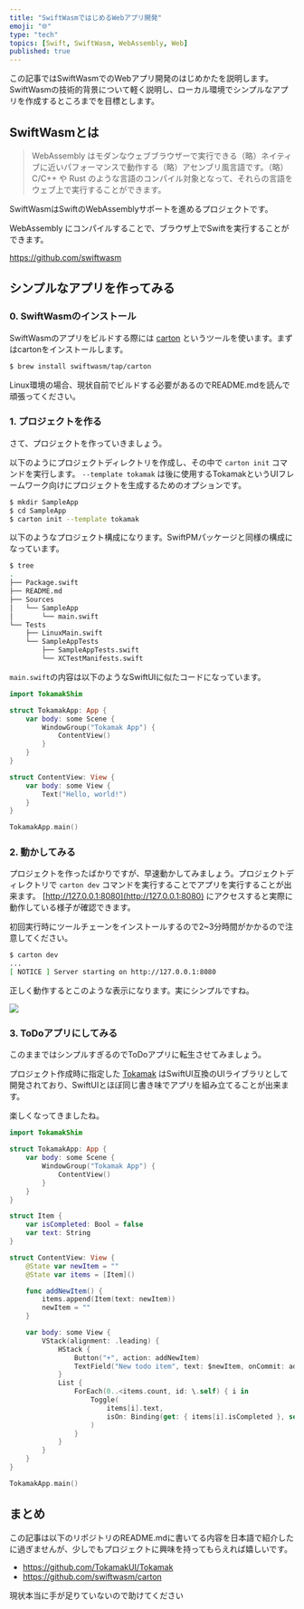 ```yaml
---
title: "SwiftWasmではじめるWebアプリ開発"
emoji: "🌐"
type: "tech"
topics: [Swift, SwiftWasm, WebAssembly, Web]
published: true
---
```


この記事ではSwiftWasmでのWebアプリ開発のはじめかたを説明します。SwiftWasmの技術的背景について軽く説明し、ローカル環境でシンプルなアプリを作成するところまでを目標とします。

## SwiftWasmとは

> WebAssembly はモダンなウェブブラウザーで実行できる（略）ネイティブに近いパフォーマンスで動作する（略）アセンブリ風言語です。（略） C/C++ や Rust のような言語のコンパイル対象となって、それらの言語をウェブ上で実行することができます。


SwiftWasmはSwiftのWebAssemblyサポートを進めるプロジェクトです。

WebAssembly にコンパイルすることで、ブラウザ上でSwiftを実行することができます。

https://github.com/swiftwasm

## シンプルなアプリを作ってみる

### 0. SwiftWasmのインストール

SwiftWasmのアプリをビルドする際には [carton](https://github.com/swiftwasm/carton) というツールを使います。まずはcartonをインストールします。

```bash
$ brew install swiftwasm/tap/carton
```

Linux環境の場合、現状自前でビルドする必要があるのでREADME.mdを読んで頑張ってください。


### 1. プロジェクトを作る

さて、プロジェクトを作っていきましょう。

以下のようにプロジェクトディレクトリを作成し、その中で `carton init` コマンドを実行します。 `--template tokamak` は後に使用するTokamakというUIフレームワーク向けにプロジェクトを生成するためのオプションです。

```bash
$ mkdir SampleApp
$ cd SampleApp
$ carton init --template tokamak
```

以下のようなプロジェクト構成になります。SwiftPMパッケージと同様の構成になっています。

```bash
$ tree
.
├── Package.swift
├── README.md
├── Sources
│   └── SampleApp
│       └── main.swift
└── Tests
    ├── LinuxMain.swift
    └── SampleAppTests
        ├── SampleAppTests.swift
        └── XCTestManifests.swift
```

`main.swift`の内容は以下のようなSwiftUIに似たコードになっています。

```swift
import TokamakShim

struct TokamakApp: App {
    var body: some Scene {
        WindowGroup("Tokamak App") {
            ContentView()
        }
    }
}

struct ContentView: View {
    var body: some View {
        Text("Hello, world!")
    }
}

TokamakApp.main()
```



### 2. 動かしてみる

プロジェクトを作ったばかりですが、早速動かしてみましょう。プロジェクトディレクトリで `carton dev` コマンドを実行することでアプリを実行することが出来ます。 [http://127.0.0.1:8080](http://127.0.0.1:8080) にアクセスすると実際に動作している様子が確認できます。

初回実行時にツールチェーンをインストールするので2~3分時間がかかるので注意してください。

```bash
$ carton dev
...
[ NOTICE ] Server starting on http://127.0.0.1:8080
```

正しく動作するとこのような表示になります。実にシンプルですね。

![](https://storage.googleapis.com/zenn-user-upload/0xztp3t9vwwkexk7e29x7xkk9o8b)


### 3. ToDoアプリにしてみる

このままではシンプルすぎるのでToDoアプリに転生させてみましょう。

プロジェクト作成時に指定した [Tokamak](https://github.com/TokamakUI/Tokamak) はSwiftUI互換のUIライブラリとして開発されており、SwiftUIとほぼ同じ書き味でアプリを組み立てることが出来ます。

楽しくなってきましたね。

```swift
import TokamakShim

struct TokamakApp: App {
    var body: some Scene {
        WindowGroup("Tokamak App") {
            ContentView()
        }
    }
}

struct Item {
    var isCompleted: Bool = false
    var text: String
}

struct ContentView: View {
    @State var newItem = ""
    @State var items = [Item]()

    func addNewItem() {
        items.append(Item(text: newItem))
        newItem = ""
    }

    var body: some View {
        VStack(alignment: .leading) {
            HStack {
                Button("+", action: addNewItem)
                TextField("New todo item", text: $newItem, onCommit: addNewItem)
            }
            List {
                ForEach(0..<items.count, id: \.self) { i in
                    Toggle(
                        items[i].text,
                        isOn: Binding(get: { items[i].isCompleted }, set: { items[i].isCompleted = $0 })
                    )
                }
            }
        }
    }
}

TokamakApp.main()
```


## まとめ

この記事は以下のリポジトリのREADME.mdに書いてる内容を日本語で紹介したに過ぎませんが、少しでもプロジェクトに興味を持ってもらえれば嬉しいです。

- https://github.com/TokamakUI/Tokamak
- https://github.com/swiftwasm/carton


現状本当に手が足りていないので助けてください
